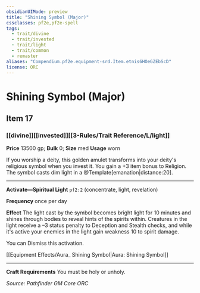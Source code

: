 ```yaml
---
obsidianUIMode: preview
title: "Shining Symbol (Major)"
cssclasses: pf2e,pf2e-spell
tags:
  - trait/divine
  - trait/invested
  - trait/light
  - trait/common
  - remaster
aliases: "Compendium.pf2e.equipment-srd.Item.etnis6HOeGZEbScD"
license: ORC
---
```

# Shining Symbol (Major)
## Item 17
### [[divine]][[invested]][[3-Rules/Trait Reference/L/light]]


**Price** 13500 gp; 
**Bulk** 0; **Size** med
**Usage** worn

If you worship a deity, this golden amulet transforms into your deity's religious symbol when you invest it. You gain a +3 item bonus to Religion. The symbol casts dim light in a @Template\[emanation|distance:20\].

* * *

**Activate—Spiritual Light** `pf2:2` (concentrate, light, revelation)

**Frequency** once per day

**Effect** The light cast by the symbol becomes bright light for 10 minutes and shines through bodies to reveal hints of the spirits within. Creatures in the light receive a –3 status penalty to Deception and Stealth checks, and while it's active your enemies in the light gain weakness 10 to spirit damage.

You can Dismiss this activation.

[[Equipment Effects/Aura_ Shining Symbol|Aura: Shining Symbol]]

* * *

**Craft Requirements** You must be holy or unholy.

*Source: Pathfinder GM Core*
*ORC*
